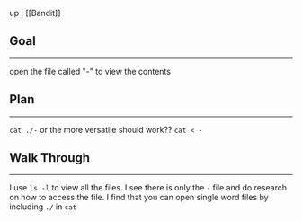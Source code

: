 up : [[Bandit]]
## Goal
---
open the file called "-" to view the contents

## Plan
---
`cat ./-`
or the more versatile should work??
`cat < -`

## Walk Through
---
I use `ls -l` to view all the files.
I see there is only the `-` file and do research on how to access the file.
I find that you can open single word files by including `./` in `cat`
